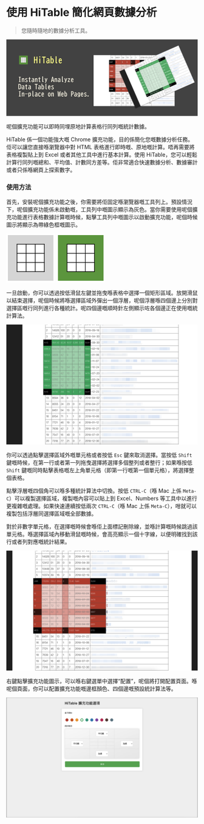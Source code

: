 使用 HiTable 簡化網頁數據分析
===

> 您隨時隨地的數據分析工具。

![](docs/assets/tile-1.png)

呢個擴充功能可以即時同埋原地計算表格行同列嘅統計數據。

HiTable 係一個功能強大嘅 Chrome 擴充功能，目的係簡化您嘅數據分析任務。佢可以讓您直接喺瀏覽器中對 HTML 表格進行即時嘅、原地嘅計算。唔再需要將表格複製貼上到 Excel 或者其他工具中進行基本計算。使用 HiTable，您可以輕鬆計算行同列嘅總和、平均值、計數同方差等。佢非常適合快速數據分析、數據審計或者只係喺網頁上探索數字。

### 使用方法

首先，安裝呢個擴充功能之後，你需要將佢固定喺瀏覽器嘅工具列上。預設情況下，呢個擴充功能係未啟動嘅，工具列中嘅圖示顯示為灰色。當你需要使用呢個擴充功能進行表格數據計算嘅時候，點擊工具列中嘅圖示以啟動擴充功能，呢個時候圖示將顯示為帶綠色框嘅圖示。

![](src/assets/inactive.png)
![](src/assets/active.png)

一旦啟動，你可以透過按低滑鼠左鍵並拖曳喺表格中選擇一個矩形區域。放開滑鼠以結束選擇，呢個時候將喺選擇區域外彈出一個浮層，呢個浮層喺四個邊上分別對選擇區嘅行同列進行各種統計。呢四個邊嘅順時針左側顯示咗各個邊正在使用嘅統計算法。

![](docs/assets/screenshot-1.png)

你可以透過點擊選擇區域外嘅單元格或者按低 `Esc` 鍵來取消選擇。當按低 `Shift` 鍵嘅時候，在第一行或者第一列拖曳選擇將選擇多個整列或者整行；如果喺按低 `Shift` 鍵嘅同時點擊表格嘅左上角單元格（即第一行嘅第一個單元格），將選擇整個表格。

點擊浮層嘅四個角可以喺多種統計算法中切換。按低 `CTRL-C`（喺 Mac 上係 `Meta-C`）可以複製選擇區域，複製嘅內容可以貼上到 Excel、Numbers 等工具中以進行更複雜嘅處理。如果快速連續按低兩次 `CTRL-C`（喺 Mac 上係 `Meta-C`），咁就可以複製包括浮層同選擇區域嘅全部數據。

對於非數字單元格，在選擇嘅時候會喺佢上面標記刪除線，並喺計算嘅時候跳過該單元格。喺選擇區域內移動滑鼠嘅時候，會高亮顯示一個十字線，以便明確找到該行或者列對應嘅統計結果。

![](docs/assets/screenshot-2.png)

右鍵點擊擴充功能圖示，可以喺右鍵選單中選擇“配置”，呢個將打開配置頁面。喺呢個頁面，你可以配置擴充功能嘅邊框顏色、四個邊嘅預設統計算法等。

![](docs/assets/config-zh_HK.png)
